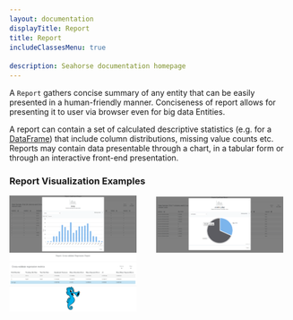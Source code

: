```yaml
---
layout: documentation
displayTitle: Report
title: Report
includeClassesMenu: true

description: Seahorse documentation homepage
---
```


A `Report` gathers concise summary of any entity that can be easily presented in a human-friendly manner.
Conciseness of report allows for presenting it to user via browser even for big data Entities.

A report can contain a set of calculated descriptive statistics
(e.g. for a [DataFrame](dataframe.html))
that include column distributions, missing value counts etc.
Reports may contain data presentable through a chart,
in a tabular form or through an interactive front-end presentation.

### Report Visualization Examples

<img src="report_01.png" alt="Report_01" style="width:45%" onclick="window.open('report_01.png', '_blank');">
&nbsp; &nbsp; &nbsp; &nbsp;
<img src="report_02.png" alt="Report_02" style="width:45%" onclick="window.open('report_02.png', '_blank');">

<img src="report_03.png" alt="Report_03" style="width:45%" onclick="window.open('report_03.png', '_blank');">
